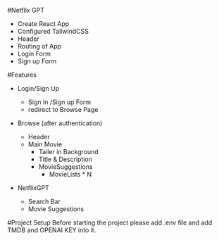 #Netflix GPT
- Create React App
- Configured TailwindCSS
-  Header
-  Routing of App
-  Login Form
-  Sign up Form


#Features

- Login/Sign Up
    - Sign In /Sign up Form
    - redirect to Browse Page

- Browse (after authentication)
   - Header
   - Main Movie
       - Tailer in Background
       - Title & Description
       - MovieSuggestions
            - MovieLists * N
- NetflixGPT
    - Search Bar
    - Movie Suggestions

#Project Setup
Before starting the project please add .env file and add TMDB and OPENAI KEY into it.